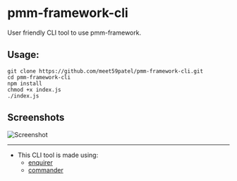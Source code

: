 # pmm-framework-cli
User friendly CLI tool to use pmm-framework.

## Usage:
```
git clone https://github.com/meet59patel/pmm-framework-cli.git
cd pmm-framework-cli
npm install
chmod +x index.js
./index.js
```

## Screenshots
![Screenshot](https://user-images.githubusercontent.com/45785817/87336900-341bf080-c560-11ea-8d37-d70bd4f3cf50.png)

***
* This CLI tool is made using:
  * [enquirer](https://www.npmjs.com/package/enquirer)
  * [commander](https://www.npmjs.com/package/commander)
